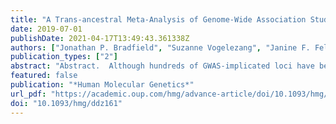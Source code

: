 ```yaml
---
title: "A Trans-ancestral Meta-Analysis of Genome-Wide Association Studies Reveals Loci Associated with Childhood Obesity"
date: 2019-07-01
publishDate: 2021-04-17T13:49:43.361338Z
authors: ["Jonathan P. Bradfield", "Suzanne Vogelezang", "Janine F. Felix", "Alessandra Chesi", "Øyvind Helgeland", "Momoko Horikoshi", "Ville Karhunen", "Estelle Lowry", "Diana L. Cousminer", "Tarunveer S. Ahluwalia", "Elisabeth Thiering", "Eileen Tai-Hui Boh", "Mohammad H. Zafarmand", "Natalia Vilor-Tejedor", "Carol A. Wang", "Raimo Joro", "Zhanghua Chen", "William J. Gauderman", "Niina Pitkänen", "Esteban J. Parra", "Lindsay Fernandez-Rhodes", "Akram Alyass", "Claire Monnereau", "John A. Curtin", "Christian T. Have", "Shana E. McCormack", "Mette Hollensted", "Christine Frithioff-Bøjsøe", "Adan Valladares-Salgado", "Jesus Peralta-Romero", "Yik-Ying Teo", "Marie Standl", "Jaakko T. Leinonen", "Jens-Christian Holm", "Triinu Peters", "Jesus Vioque", "Martine Vrijheid", "Angela Simpson", "Adnan Custovic", "Marc Vaudel", "Mickaël Canouil", "Virpi Lindi", "Mustafa Atalay", "Mika Kähönen", "Olli T. Raitakari", "Barbera D. C. van Schaik", "Robert I. Berkowitz", "Shelley A. Cole", "V. Saroja Voruganti", "Yujie Wang", "Heather M. Highland", "Anthony G. Comuzzie", "Nancy F. Butte", "Anne E. Justice", "Sheila Gahagan", "Estela Blanco", "Terho Lehtimäki", "Timo A. Lakka", "Johannes Hebebrand", "Amélie Bonnefond", "Niels Grarup", "Philippe Froguel", "Leo-Pekka Lyytikäinen", "Miguel Cruz", "Sayuko Kobes", "Robert L. Hanson", "Babette S. Zemel", "Anke Hinney", "Koon K. Teo", "David Meyre", "Kari E. North", "Frank D. Gilliland", "Hans Bisgaard", "Mariona Bustamante", "Klaus Bonnelykke", "Craig E. Pennell", "Fernando Rivadeneira", "André G. Uitterlinden", "Leslie J. Baier", "Tanja G. M. Vrijkotte", "Joachim Heinrich", "Thorkild I. A. Sørensen", "Seang-Mei Saw", "Oluf Pedersen", "Torben Hansen", "Johan Eriksson", "Elisabeth Widén", "Mark I. McCarthy", "Pål R. Njølstad", "Christine Power", "Elina Hyppönen", "Sylvain Sebert", "Christopher D. Brown", "Marjo-Riitta Järvelin", "Nicholas J. Timpson", "Stefan Johansson", "Hakon Hakonarson", "Vincent W. V. Jaddoe", "Struan F. A. Grant"]
publication_types: ["2"]
abstract: "Abstract.  Although hundreds of GWAS-implicated loci have been reported for adult obesity-related traits, less is known about the genetics specific for early-on"
featured: false
publication: "*Human Molecular Genetics*"
url_pdf: "https://academic.oup.com/hmg/advance-article/doi/10.1093/hmg/ddz161/5528371"
doi: "10.1093/hmg/ddz161"
---
```


